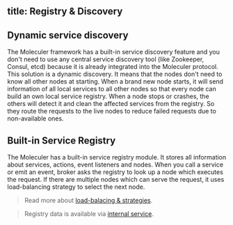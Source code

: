 title: Registry & Discovery
---

## Dynamic service discovery
The Moleculer framework has a built-in service discovery feature and you don't need to use any central service discovery tool (like Zookeeper, Consul, etcd) because it is already integrated into the Moleculer protocol. 
This solution is a dynamic discovery. It means that the nodes don't need to know all other nodes at starting. When a brand new node starts, it will send information of all local services to all other nodes so that every node can build an own local service registry. When a node stops or crashes, the others will detect it and clean the affected services from the registry. So they route the requests to the live nodes to reduce failed requests due to non-available ones.

<!-- **TODO: diagram, which shows node's local registry, when a new node coming & leaving.** -->

## Built-in Service Registry
The Moleculer has a built-in service registry module. It stores all information about services, actions, event listeners and nodes. When you call a service or emit an event, broker asks the registry to look up a node which executes the request. If there are multiple nodes which can serve the request, it uses load-balancing strategy to select the next node.

> Read more about [load-balacing & strategies](balancing.html).

> Registry data is available via [internal service](services.html#Internal-services).
